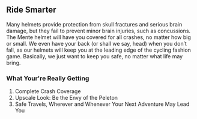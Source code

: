 ## Ride Smarter 

 Many helmets provide protection from skull fractures and serious brain damage, but they fail to prevent minor brain injuries, such as concussions. The Mente helmet will have you covered for all crashes, no matter how big or small. We even have your back (or shall we say, head) when you don’t fall, as our helmets will keep you at the leading edge of the cycling fashion game. Basically, we just want to keep you safe, no matter what life may bring. 

### What Your're Really Getting 
  1. Complete Crash Coverage 
  2. Upscale Look: Be the Envy of the Peleton
  3. Safe Travels, Wherever and Whenever Your Next Adventure May Lead You   

